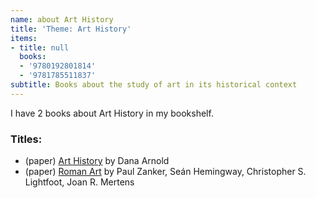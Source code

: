 ```yaml
---
name: about Art History
title: 'Theme: Art History'
items:
- title: null
  books:
  - '9780192801814'
  - '9781785511837'
subtitle: Books about the study of art in its historical context
---
```

I have 2 books about Art History in my bookshelf.

### Titles:
- (paper) [Art History](/books/info/9780192801814) by Dana Arnold
- (paper) [Roman Art](/books/info/9781785511837) by Paul Zanker, Seán Hemingway, Christopher S. Lightfoot, Joan R. Mertens
